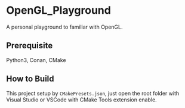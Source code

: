 # OpenGL_Playground

A personal playground to familiar with OpenGL.

## Prerequisite
Python3, Conan, CMake

## How to Build
This project setup by `CMakePresets.json`, just open the root folder with Visual Studio or VSCode with CMake Tools extension enable.
